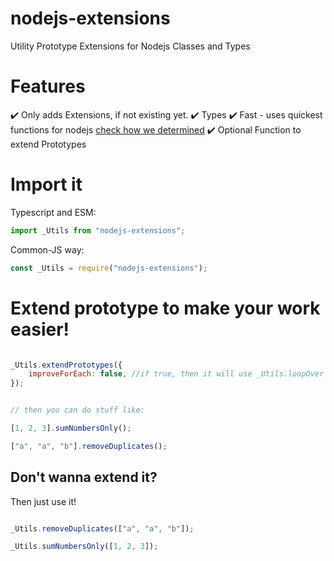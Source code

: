 # nodejs-extensions
Utility Prototype Extensions for Nodejs Classes and Types

# Features
✔️ Only adds Extensions, if not existing yet.
✔️ Types
✔️ Fast - uses quickest functions for nodejs [check how we determined](https://github.com/Tomato6966/nodejs-extensions/blob/main/doc/fastestLoop.md)
✔️ Optional Function to extend Prototypes


# Import it

Typescript and ESM:

```js
import _Utils from "nodejs-extensions";
```

Common-JS way:

```js
const _Utils = require("nodejs-extensions");
```

# Extend prototype to make your work easier!

```js

_Utils.extendPrototypes({
    improveForEach: false, //if true, then it will use _Utils.loopOver instead of Array.forEach and overwride it 
});


// then you can do stuff like:

[1, 2, 3].sumNumbersOnly();

["a", "a", "b"].removeDuplicates();
```

## Don't wanna extend it?

Then just use it!


```js

_Utils.removeDuplicates(["a", "a", "b"]);

_Utils.sumNumbersOnly([1, 2, 3]);
```
